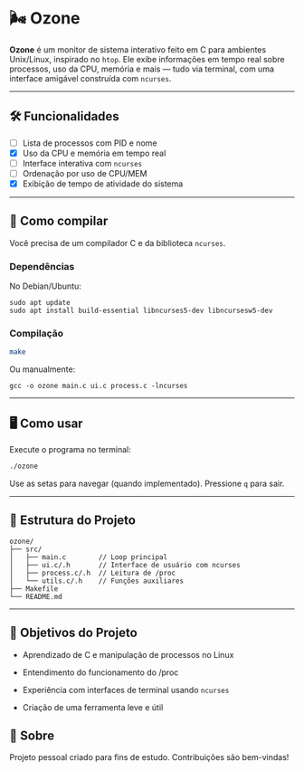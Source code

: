 
# 🌬️ Ozone  
  
**Ozone** é um monitor de sistema interativo feito em C para ambientes Unix/Linux, inspirado no `htop`. Ele exibe informações em tempo real sobre processos, uso da CPU, memória e mais — tudo via terminal, com uma interface amigável construída com `ncurses`.  
  
---  
  
## 🛠️ Funcionalidades  
  
- [ ] Lista de processos com PID e nome  
- [x] Uso da CPU e memória em tempo real  
- [ ] Interface interativa com `ncurses`  
- [ ] Ordenação por uso de CPU/MEM  
- [x] Exibição de tempo de atividade do sistema  
  
---  
  
## 🚀 Como compilar  
  
Você precisa de um compilador C e da biblioteca `ncurses`.  
  
### Dependências  
  
No Debian/Ubuntu:  
  
```
sudo apt update  
sudo apt install build-essential libncurses5-dev libncursesw5-dev
```
### Compilação

```bash
make
```

Ou manualmente:

```
gcc -o ozone main.c ui.c process.c -lncurses
```

----------

## 🖥️ Como usar

Execute o programa no terminal:

```bash
./ozone
```

Use as setas para navegar (quando implementado). Pressione `q` para sair.

----------

## 🧱 Estrutura do Projeto

```plaintext
ozone/
├── src/
│   ├── main.c        // Loop principal
│   ├── ui.c/.h       // Interface de usuário com ncurses
│   ├── process.c/.h  // Leitura de /proc
│   └── utils.c/.h    // Funções auxiliares
├── Makefile
└── README.md
```

----------

## 🎯 Objetivos do Projeto

-   Aprendizado de C e manipulação de processos no Linux
    
-   Entendimento do funcionamento do /proc
    
-   Experiência com interfaces de terminal usando `ncurses`
    
-   Criação de uma ferramenta leve e útil
    

## 🙋 Sobre

Projeto pessoal criado para fins de estudo. Contribuições são bem-vindas!
